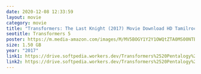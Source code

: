 ```yaml
---
date: 2020-12-08 12:33:59
layout: movie
category: movie
title: "Transformers: The Last Knight (2017) Movie Download HD Tamilrockers"
seotitle: Transformers 5
poster: https://m.media-amazon.com/images/M/MV5BOGY1Y2Y1OWQtZTA0MS00NTBmLTliMmUtM2YyNzdjODY2Y2ZjXkEyXkFqcGdeQXVyMTk2ODQ2OA@@._V1_.jpg
size: 1.50 GB
year: "2017"
link1: https://drive.softpedia.workers.dev/Transformers%2520Pentalogy%2520(2007%2520to%25202017)/(Telegram%2520%40isaiminidownload)%2520%2520-%2520Transformers%2520The%2520Last%2520Knight%2520(2017)%5B720p%2520-%2520BDRip%2520-%2520Original%2520Auds%2520%5BTamil%2520%2B%2520Telugu%2520%2B%2520Hindi%2520%2B%2520Eng%5D.mkv?rootId=0AN9zhQ1hps-9Uk9PVA
link2: https://drive.softpedia.workers.dev/Transformers%2520Pentalogy%2520(2007%2520to%25202017)/(Telegram%2520%40isaiminidownload)%2520%2520-%2520Transformers%2520The%2520Last%2520Knight%2520(2017)%5B720p%2520-%2520BDRip%2520-%2520Original%2520Auds%2520%5BTamil%2520%2B%2520Telugu%2520%2B%2520Hindi%2520%2B%2520Eng%5D.mkv?rootId=0AN9zhQ1hps-9Uk9PVA
---
```

